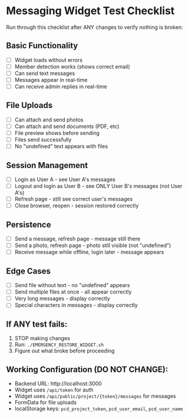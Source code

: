 # Messaging Widget Test Checklist

Run through this checklist after ANY changes to verify nothing is broken:

## Basic Functionality
- [ ] Widget loads without errors
- [ ] Member detection works (shows correct email)
- [ ] Can send text messages
- [ ] Messages appear in real-time
- [ ] Can receive admin replies in real-time

## File Uploads
- [ ] Can attach and send photos
- [ ] Can attach and send documents (PDF, etc)
- [ ] File preview shows before sending
- [ ] Files send successfully
- [ ] No "undefined" text appears with files

## Session Management
- [ ] Login as User A - see User A's messages
- [ ] Logout and login as User B - see ONLY User B's messages (not User A's)
- [ ] Refresh page - still see correct user's messages
- [ ] Close browser, reopen - session restored correctly

## Persistence
- [ ] Send a message, refresh page - message still there
- [ ] Send a photo, refresh page - photo still visible (not "undefined")
- [ ] Receive message while offline, login later - message appears

## Edge Cases
- [ ] Send file without text - no "undefined" appears
- [ ] Send multiple files at once - all appear correctly
- [ ] Very long messages - display correctly
- [ ] Special characters in messages - display correctly

## If ANY test fails:
1. STOP making changes
2. Run: `./EMERGENCY_RESTORE_WIDGET.sh`
3. Figure out what broke before proceeding

## Working Configuration (DO NOT CHANGE):
- Backend URL: http://localhost:3000
- Widget uses `/api/token` for auth
- Widget uses `/api/public/project/{token}/messages` for messages
- FormData for file uploads
- localStorage keys: `pcd_project_token`, `pcd_user_email`, `pcd_user_name` 